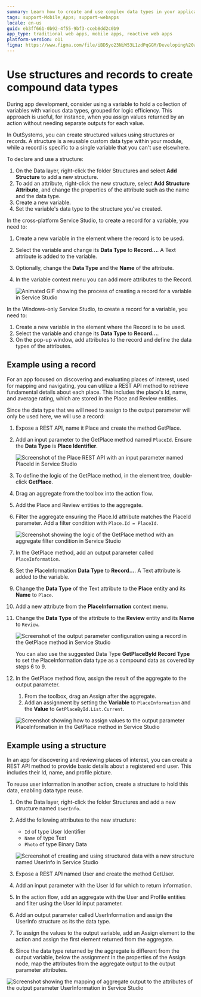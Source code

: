 ```yaml
---
summary: Learn how to create and use complex data types in your applications.
tags: support-Mobile_Apps; support-webapps
locale: en-us
guid: eb3ff661-0b92-4f55-9bf3-cceb8dd2c0b9
app_type: traditional web apps, mobile apps, reactive web apps
platform-version: o11
figma: https://www.figma.com/file/iBD5yo23NiW53L1zdPqGGM/Developing%20an%20Application?node-id=174:18
---
```


# Use structures and records to create compound data types

During app development, consider using a variable to hold a collection of variables with various data types, grouped for logic efficiency. This approach is useful, for instance, when you assign values returned by an action without needing separate outputs for each value.

In OutSystems, you can create structured values using structures or records. A structure is a reusable custom data type within your module, while a record is specific to a single variable that you can't use elsewhere.

To declare and use a structure:

1. On the Data layer, right-click the folder Structures and select **Add Structure** to add a new structure.
1. To add an attribute, right-click the new structure, select **Add Structure Attribute**, and change the properties of the attribute such as the name and the data type.
1. Create a new variable.
1. Set the variable's data type to the structure you've created.

In the cross-platform Service Studio, to create a record for a variable, you need to:

1. Create a new variable in the element where the record is to be used.
1. Select the variable and change its **Data Type** to **Record...**. A Text attribute is added to the variable.
1. Optionally, change the **Data Type** and the **Name** of the attribute.
1. In the variable context menu you can add more attributes to the Record.

    ![Animated GIF showing the process of creating a record for a variable in Service Studio](images/structure-create-use-7-ss.gif "Creating a Record for a Variable in Service Studio")

In the Windows-only Service Studio, to create a record for a variable, you need to:
1. Create a new variable in the element where the Record is to be used.
1. Select the variable and change its **Data Type** to **Record...**.
1. On the pop-up window, add attributes to the record and define the data types of the attributes.

## Example using a record

For an app focused on discovering and evaluating places of interest, used for mapping and navigating, you can utilize a REST API method to retrieve fundamental details about each place. This includes the place's Id, name, and average rating, which are stored in the Place and Review entities.

Since the data type that we will need to assign to the output parameter will only be used here, we will use a record:

1. Expose a REST API, name it Place and create the method GetPlace.
1. Add an input parameter to the GetPlace method named  `PlaceId`. Ensure the **Data Type** is **Place Identifier**.

    ![Screenshot of the Place REST API with an input parameter named PlaceId in Service Studio](images/structure-create-use-3-ss.png "Place REST API with Input Parameter")

1. To define the logic of the GetPlace method, in the element tree, double-click **GetPlace**.
1. Drag an aggregate from the toolbox into the action flow.
1. Add the Place and Review entities to the aggregate.
1. Filter the aggregate ensuring the Place.Id attribute matches the PlaceId parameter. Add a filter condition with `Place.Id = PlaceId`.

    ![Screenshot showing the logic of the GetPlace method with an aggregate filter condition in Service Studio](images/structure-create-use-4-ss.png "Logic of the GetPlace Method")

1. In the GetPlace method, add an output parameter called `PlaceInformation`.
1. Set the PlaceInformation **Data Type** to **Record...**. A Text attribute is added to the variable.
1. Change the **Data Type** of the Text attribute to the **Place** entity and its **Name** to `Place`.
1. Add a new attribute from the **PlaceInformation** context menu.
1. Change the **Data Type** of the attribute to the **Review** entity and its **Name** to `Review`.

    ![Screenshot of the output parameter configuration using a record in the GetPlace method in Service Studio](images/structure-create-use-5-ss.png "Output Parameter with a Record")

    <div class="info" markdown="1">

    You can also use the suggested Data Type **GetPlaceById Record Type** to set the PlaceInformation data type as a compound data as covered by steps 6 to 9.

    </div>

1. In the GetPlace method flow, assign the result of the aggregate to the output parameter.
    1. From the toolbox, drag an Assign after the aggregate.
    1. Add an assignment by setting the **Variable** to `PlaceInformation` and the **Value** to `GetPlaceById.List.Current`.

    ![Screenshot showing how to assign values to the output parameter PlaceInformation in the GetPlace method in Service Studio](images/structure-create-use-6-ss.png "Assign Values to the Output Parameter")

## Example using a structure

In an app for discovering and reviewing places of interest, you can create a REST API method to provide basic details about a registered end user. This includes their Id, name, and profile picture.

To reuse user information in another action, create a structure to hold this data, enabling data type reuse.

1. On the Data layer, right-click the folder Structures and add a new structure named `UserInfo`.

1. Add the following attributes to the new structure:

    * `Id` of type User Identifier
    * `Name` of type Text
    * `Photo` of type Binary Data

    ![Screenshot of creating and using structured data with a new structure named UserInfo in Service Studio](images/structure-create-use-1-ss.png "Creating and Using Structured Data")

1. Expose a REST API named User and create the method GetUser.

1. Add an input parameter with the User Id for which to return information.

1. In the action flow, add an aggregate with the User and Profile entities and filter using the User Id input parameter.

1. Add an output parameter called UserInformation and assign the UserInfo structure as its the data type.

1. To assign the values to the output variable, add an Assign element to the action and assign the first element returned from the aggregate.

1. Since the data type returned by the aggregate is different from the output variable, below the assignment in the properties of the Assign node, map the attributes from the aggregate output to the output parameter attributes.

![Screenshot showing the mapping of aggregate output to the attributes of the output parameter UserInformation in Service Studio](images/structure-create-use-2-ss.png "Mapping Aggregate Output to Output Parameter Attributes")
